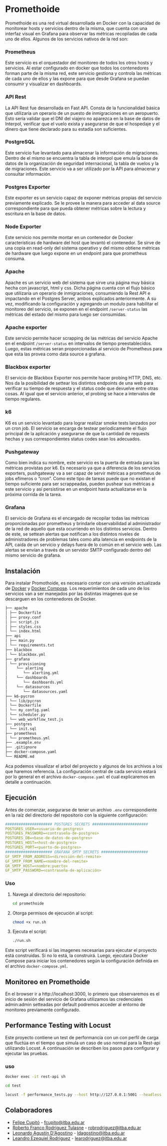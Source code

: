 # Promethoide

Promethoide es una red virtual desarrollada en Docker con la capacidad de monitorear hosts y servicios dentro de la misma, que cuenta con una interfaz visual en Grafana para observar las métricas recopiladas de cada uno de ellos. Algunos de los servicios nativos de la red son:

### Prometheus

Este servicio es el orquestador del monitoreo de todos los otros hosts y servicios. Al estar configurado en docker que todos los contenedores forman parte de la misma red, este servicio gestiona y controla las métricas de cada uno de ellos y las expone para que desde Grafana se puedan consumir y visualizar en dashboards.

### API Rest

La API Rest fue desarrollada en Fast API. Consta de la funcionalidad básica que utilizaría un operario de un puesto de inmigraciones en un aeropuerto. Esto sería validar que el DNI del viajero no aparezca en la base de datos de Interpol, verificar que el vuelo exista y asegurarse de que el hospedaje y el dinero que tiene declarado para su estadía son suficientes.

### PostgreSQL

Este servicio fue levantado para almacenar la información de migraciones. Dentro de el mismo se encuentra la tabla de interpol que emula la base de datos de la organización de seguridad internacional, la tabla de vuelos y la de migraciones. Este servicio va a ser utilizado por la API para almacenar y consultar información.

### Postgres Exporter

Este exporter es un servicio capaz de exponer métricas propias del servicio previamente explicado. Se le provee la manera para acceder al data source correspondiente para que pueda obtener métricas sobre la lectura y escritura en la base de datos.

### Node Exporter

Este servicio nos permite montar en un contenedor de Docker características de hardware del host que levantó el contenedor. Se sirve de una copia en read-only del sistema operativo y del mismo obtiene métricas de hardware que luego expone en un endpoint para que prometheus consuma.

### Apache

Apache es un servicio web del sistema que sirve una página muy básica hecha con javascript, html y css. Dicha página cuenta con el flujo básico que utilizaría un operario de inmigraciones, consumiendo la Rest API e impactando en el Postgres Server, ambos explicados anteriormente. A su vez, modificando la configuración y agregando un modulo para habilitar el monitoreo del servicio, se exponen en el endpoint `/server-status` las métricas del estado del mismo para luego ser consumidas.

### Apache exporter

Este servicio permite hacer scrapping de las métricas del servicio Apache en el endpoint `/server-status` en intervalos de tiempo preestablecidos. Luego, estas métricas seran proporcionadas al servicio de Prometheus para que esta las provea como data source a grafana.

### Blackbox exporter

El servicio de Blackbox Exporter nos permite hacer probing HTTP, DNS, etc. Nos da la posibilidad de settear los distintos endpoints de una web para verificar su tiempo de respuesta y el status code que devuelve entre otras cosas. Al igual que el servicio anterior, el probing se hace a intervalos de tiempo regulares.

### k6

K6 es un servicio levantado para lograr realizar smoke tests lanzados por un cron job. El servicio se encarga de testear periodicamente el flujo principal de la aplicación y asegurarse de que la cantidad de requests hechas y sus correspondientes status codes sean los adecuados.

### Pushgateway

Como bien indica su nombre, este servicio es la puerta de entrada para las métricas provistas por k6. Es necesario ya que a diferencia de los servicios exporters, pushgateway va a ser capaz de servir métricas a prometheus de jobs efímeros o “cron”. Como este tipo de tareas puede que no existan el tiempo suficiente para ser scrappeadas, pueden pushear sus métricas a este servicio y así persistirse en un endpoint hasta actualizarse en la próxima corrida de la tarea.

### Grafana

El servicio de Grafana es el encargado de recopilar todas las métricas proporcionadas por prometheus y brindarle observabilidad al administrador de la red de aquello que esta ocurriendo en los distintos servicios. Dentro de este, se settean alertas que notifican a los distintos niveles de administradores de problemas tales como alta latencia en endpoints de la API, caída de un servicio y delays fuera de lo común en el servicio web. Las alertas se envían a través de un servidor SMTP configurado dentro del mismo servicio de grafana.

## Instalación

Para instalar Promothoide, es necesario contar con una versión actualizada de [Docker](https://docs.docker.com/engine/install/) y [Docker Compose](https://docs.docker.com/compose/install/). Los requerimientos de cada uno de los servicios van a ser manejados por las distintas imagenes que se descarguen en los contenedores de Docker.

```bash
├── apache
│ ├── Dockerfile
│ ├── proxy.conf
│ ├── script.js
│ ├── styles.css
│ └── index.html
├── api
│ ├── main.py
│ └── requirements.txt
├── blackbox
│ └── blackbox.yml
├── grafana
│ └── provisioning
│    └── alerting
│       └── alerting.yml
│    └── dashboards
│       └── dashboards.yml
│    └── datasources
│       └── datasources.yaml
├── k6-pycron
│ └── lib/pycron
│ └── Dockerfile
│ └── my_config.yaml
│ └── scheduler.py
│ └── web_workflow_test.js
├── postgres
│ └── init.sql
├── prometheus
│ └── prometheus.yml
├── .example.env
├── .gitignore
├── docker-compose.yaml 
└── README.md
```

Aca podemos visualizar el arbol del proyecto y algunos de los archivos a los que haremos referencia. La configuración central de cada servicio estará por lo general en el archivo `docker-compose.yaml` el cual explicaremos en detalle a continuación.

## Ejecución

Antes de comenzar, asegurarse de tener un archivo `.env` correspondiente en la raíz del directorio del repositorio con la siguiente configuración:

```yaml
##################### POSTGRES SECRETS #########################
POSTGRES_USER=<usuario-de-postgres>
POSTGRES_PASSWORD=<contraseña-de-postgres>
POSTGRES_DB=<base-de-datos-de-postgres>
POSTGRES_HOST=<host-de-postgres>
POSTGRES_PORT=<puerto-de-postgres>
##################### GRAFANA SMTP SECRETS #####################
GF_SMTP_FROM_ADDRESS=<dirección-del-remite>
GF_SMTP_FROM_NAME=<nombre-del-remite>
GR_SMTP_HOST=<nombre:puerto>
GF_SMTP_PASSWORD=<contraseña-de-aplicación>
```

### Uso

1. Navega al directorio del repositorio:
    
    ```bash
    cd promethoide
    ```
    
2. Otorga permisos de ejecución al script:
    
    ```bash
    chmod +x run.sh
    ```
    
3. Ejecuta el script:
    
    ```bash
    ./run.sh
    ```
    

Este script verificará si las imagenes necesarias para ejecutar el proyecto está construidas. Si no lo está, la construirá. Luego, ejecutará Docker Compose para iniciar los contenedores según la configuración definida en el archivo `docker-compose.yml`.


## Monitoreo en Promethoide
En el browser ir a http://localhost:3000, lo primero que observaremos es el inicio de sesión del servicio de Grafana utilizamos las credenciales admin:admin setteadas por default podremos acceder al entorno de monitoreo previamente configurado.

## Performance Testing with Locust
Este proyecto contiene un test de performancia con un con perfil de carga que fluctúa en el tiempo que simula un caso de uso normal para la Rest-api utilizando Locust. A continuación se describen los pasos para configurar y ejecutar las pruebas.

### uso
```bash
docker exec -it rest-api sh
```
```bash
cd test
```
```bash 
locust -f performance_tests.py --host http://127.0.0.1:5001 --headless
```

<!-- ## Comando útiles para el desarrollo
```bash
docker exec -it postgres_container psql -U <postgres_user>
```
```bash
docker exec -it rest_api sh
```
```bash
docker rm -f $(docker ps -aq)
```
```bash
docker kill <container_name>
```
```bash
docker rmi -f $(docker images -q)
``` -->

## Colaboradores
- [Felipe Cupitó](https://github.com/FelipeCupito) - fcupito@itba.edu.ar
- [Roberto Franco Rodriguez Tulasne](https://github.com/robrodriguez99) - robrodriguez@itba.edu.ar
- [Leonardo Agustín D'Agostino](https://github.com/daguichi) - ldagostino@itba.edu.ar
- [Leandro Ezequiel Rodriguez](https://github.com/erodriguezzz) - learodriguez@itba.edu.ar

